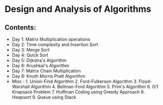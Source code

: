 # Design and Analysis of Algorithms

## Contents:
- Day 1: Matrix Multiplication operations
- Day 2: Time complexity and Insertion Sort
- Day 3: Merge Sort
- Day 4: Quick Sort
- Day 5: Dijkstra's Algorithm
- Day 6: Krushkal's Algorithm
- Day 7: Matrix Chain Multiplication
- Day 8: Knuth Morris Pratt Algorithm
- Misc : 1. Union-Find Algorithm
         2. Ford-Fulkerson Algorithm
         3. Floyd-Warshall Algorithm
         4. Bellman-Ford Algorithm
         5. Prim's Algorithm
         6. 0/1 Knapsack Problem
         7. Huffman Coding using Greedy Approach
         8. Heapsort
         9. Queue using Stack
